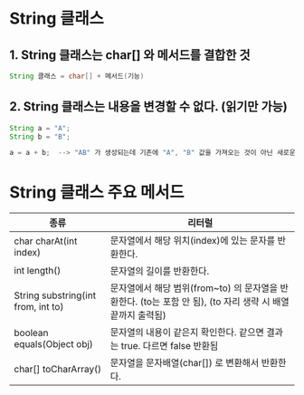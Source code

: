 # String 클래스

## 1. String 클래스는 char[] 와 메서드를 결합한 것

```java
String 클래스 = char[] + 메서드(기능)
```

## 2. String 클래스는 내용을 변경할 수 없다. (읽기만 가능)

```java
String a = "A";
String b = "B";

a = a + b;  --> "AB" 가 생성되는데 기존에 "A", "B" 값을 가져오는 것이 아닌 새로운 "AB 값이 생성된다."
```

# String 클래스 주요 메서드

종류|리터럴|
|------|---|
|char charAt(int index)|문자열에서 해당 위치(index)에 있는 문자를 반환한다.|
|int length()|문자열의 길이를 반환한다.|
|String substring(int from, int to)|문자열에서 해당 범위(from~to) 의 문자열을 반환한다. (to는 포함 안 됨), (to 자리 생략 시 배열 끝까지 출력됨)|
|boolean equals(Object obj)|문자열의 내용이 같은지 확인한다. 같으면 결과는 true. 다르면 false 반환됨|
|char[] toCharArray()|문자열을 문자배열(char[]) 로 변환해서 반환한다.|

